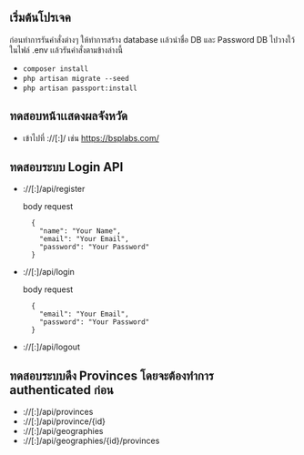 
## เริ่มต้นโปรเจค

ก่อนทำการรันคำสั่งต่างๆ ให้ทำการสร้าง database เเล้วนำชื่อ DB และ Password DB ไปวางใว้ในไฟล์ .env เเล้วรันคำสั่งตามข้างล่างนี้

- `composer install`
- `php artisan migrate --seed`
- `php artisan passport:install`


## ทดสอบหน้าเเสดงผลจังหวัด

- เข้าไปที่ <scheme>://<hostname>[:<port>]/ เช่น https://bsplabs.com/


## ทดสอบระบบ Login API

- <scheme>://<hostname>[:<port>]/api/register

  body request
  ```
    {
      "name": "Your Name",
      "email": "Your Email",
      "password": "Your Password"
    }
  ```

- <scheme>://<hostname>[:<port>]/api/login

  body request
  ```
    {
      "email": "Your Email",
      "password": "Your Password"
    }
  ```

- <scheme>://<hostname>[:<port>]/api/logout


## ทดสอบระบบดึง Provinces โดยจะต้องทำการ authenticated ก่อน

- <scheme>://<hostname>[:<port>]/api/provinces
- <scheme>://<hostname>[:<port>]/api/province/{id}
- <scheme>://<hostname>[:<port>]/api/geographies
- <scheme>://<hostname>[:<port>]/api/geographies/{id}/provinces

